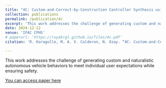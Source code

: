 ```yaml
---
title: "4C: Custom-and-Correct-by-Construction Controller Synthesis using Multi-modal Human Feedback"
collection: publications
permalink: /publication/4c
excerpt: 'This work addresses the challenge of generating custom and naturalistic autonomous vehicle behaviors to meet individual user expectations while ensuring safety'
date: 2024-12-12
venue: 'IFAC CPHS'
# paperurl: 'https://ruyakrgl.github.io/files/4c.pdf'
citation: 'R. Karagulle, M. A. V. Calderon, N. Ozay. “4C: Custom-and-Correct-by-Construction Controller Synthesis using Multi-modal Human Feedback”. (2024) (accepted - 5th IFAC Workshop on Cyber-Physical & Human Systems)'

---
```

This work addresses the challenge of generating custom and naturalistic autonomous vehicle behaviors to meet individual user expectations while ensuring safety.

[You can access paper here](https://ruyakrgl.github.io//files/4c.pdf)

<!-- R. Karagulle, M. A. V. Calderon, N. Ozay. “4C: Custom-and-Correct-by-Construction Controller Synthesis using Multi-modal Human Feedback”. (2024) (accepted - 5th IFAC Workshop on Cyber-Physical & Human Systems) -->